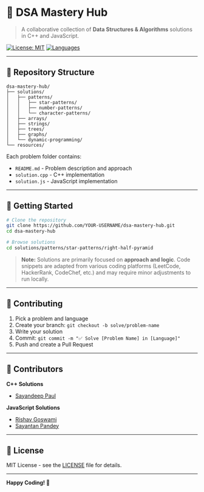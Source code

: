 # 🚀 DSA Mastery Hub

> A collaborative collection of **Data Structures & Algorithms** solutions in C++ and JavaScript.

[![License: MIT](https://img.shields.io/badge/License-MIT-yellow.svg)](LICENSE)
[![Languages](https://img.shields.io/badge/Languages-C++%20%7C%20JavaScript-blue)]()

---

## 📁 Repository Structure

```
dsa-mastery-hub/
├── solutions/
│   ├── patterns/
│   │   ├── star-patterns/
│   │   ├── number-patterns/
│   │   └── character-patterns/
│   ├── arrays/
│   ├── strings/
│   ├── trees/
│   ├── graphs/
│   └── dynamic-programming/
└── resources/
```

Each problem folder contains:

- `README.md` - Problem description and approach
- `solution.cpp` - C++ implementation
- `solution.js` - JavaScript implementation

---

## 🚀 Getting Started

```bash
# Clone the repository
git clone https://github.com/YOUR-USERNAME/dsa-mastery-hub.git
cd dsa-mastery-hub

# Browse solutions
cd solutions/patterns/star-patterns/right-half-pyramid
```

> **Note:** Solutions are primarily focused on **approach and logic**. Code snippets are adapted from various coding platforms (LeetCode, HackerRank, CodeChef, etc.) and may require minor adjustments to run locally.

---

## 🤝 Contributing

1. Pick a problem and language
2. Create your branch: `git checkout -b solve/problem-name`
3. Write your solution
4. Commit: `git commit -m "✅ Solve [Problem Name] in [Language]"`
5. Push and create a Pull Request

---

## 👥 Contributors

**C++ Solutions**

- [Sayandeep Paul](https://github.com/officialsayandeeppaul)

**JavaScript Solutions**

- [Rishav Goswami](https://github.com/rishavgoswami22)
- [Sayantan Pandey](https://github.com/sayantanpandey)

---

## 📝 License

MIT License - see the [LICENSE](LICENSE) file for details.

---

**Happy Coding! 🎯**
